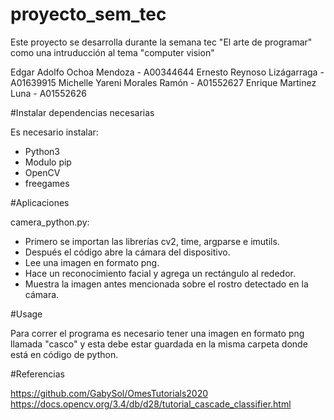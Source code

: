 # proyecto_sem_tec

Este proyecto se desarrolla durante la semana tec "El arte de programar" como una intruducción al tema "computer vision"

Edgar Adolfo Ochoa Mendoza - A00344644
Ernesto Reynoso Lizágarraga - A01639915
Michelle Yareni Morales Ramón - A01552627
Enrique Martinez Luna - A01552626

#Instalar dependencias necesarias

Es necesario instalar:

- Python3
- Modulo pip
- OpenCV
- freegames

#Aplicaciones

camera_python.py:
 
- Primero se importan las librerías cv2, time, argparse e imutils. 
- Después el código abre la cámara del dispositivo.
- Lee una imagen en formato png.
- Hace un reconocimiento facial y agrega un rectángulo al rededor.
- Muestra la imagen antes mencionada sobre el rostro detectado en la cámara.

#Usage

Para correr el programa es necesario tener una imagen en formato png llamada "casco" y esta debe estar guardada en la misma carpeta donde está en código de python.

#Referencias 

https://github.com/GabySol/OmesTutorials2020
https://docs.opencv.org/3.4/db/d28/tutorial_cascade_classifier.html